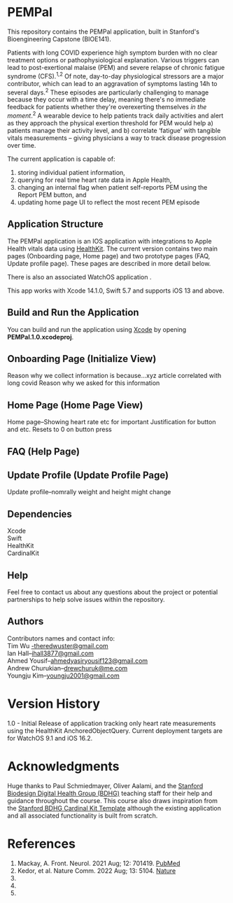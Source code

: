 # PEMPal
This repository contains the PEMPal application, built in Stanford's Bioengineering Capstone (BIOE141). 

Patients with long COVID experience high symptom burden with no clear treatment options or pathophysiological explanation. Various triggers can lead to post-exertional malaise (PEM) and severe relapse of chronic fatigue syndrome (CFS).<sup>1,2</sup> Of note, day-to-day physiological stressors are a major contributor, which can lead to an aggravation of symptoms lasting 14h to several days.<sup>2</sup> These episodes are particularly challenging to manage because they occur with a time delay, meaning there's no immediate feedback for patients whether they're overexerting themselves *in the moment*.<sup>2</sup> A wearable device to help patients track daily activities and alert as they approach the physical exertion threshold for PEM would help a) patients manage their activity level, and b) correlate ‘fatigue’ with tangible vitals measurements – giving physicians a way to track disease progression over time.

The current application is capable of:
1. storing individual patient information, 
2. querying for real time heart rate data in Apple Health,
3. changing an internal flag when patient self-reports PEM using the Report PEM button, and
4. updating home page UI to reflect the most recent PEM episode

## Application Structure
The PEMPal application is an IOS application with integrations to Apple Health vitals data using [HealthKit](https://developer.apple.com/documentation/healthkit). The current version contains two main pages (Onboarding page, Home page) and two prototype pages (FAQ, Update profile page). These pages are described in more detail below.

There is also an associated WatchOS application .

This app works with Xcode 14.1.0, Swift 5.7 and supports iOS 13 and above.

## Build and Run the Application
You can build and run the application using [Xcode](https://developer.apple.com/xcode/) by opening **PEMPal.1.0.xcodeproj**.

## Onboarding Page (Initialize View)

Reason why we collect information is because…xyz article correlated with long covid 
Reason why we asked for this information 


## Home Page (Home Page View)

Home page–Showing heart rate etc for important
Justification for button and etc. 
Resets to 0 on button press

## FAQ (Help Page)


## Update Profile (Update Profile Page)
Update profile–nomrally weight and height might change 


## Dependencies
Xcode  
Swift   
HealthKit  
CardinalKit

## Help
Feel free to contact us about any questions about the project or potential partnerships to help solve issues within the repository.

## Authors
Contributors names and contact info:  
Tim Wu -theredwuster@gmail.com   
Ian Hall–ihall3877@gmail.com  
Ahmed Yousif–ahmedyasiryousif123@gmail.com  
Andrew Churukian–drewchuruk@me.com  
Youngju Kim–youngju2001@gmail.com  

# Version History
1.0 - Initial Release of application tracking only heart rate measurements using the HealthKit AnchoredObjectQuery. Current deployment targets are for WatchOS 9.1 and iOS 16.2.

# Acknowledgments
Huge thanks to Paul Schmiedmayer, Oliver Aalami, and the [Stanford Biodesign Digital Health Group (BDHG)](https://biodesign.stanford.edu/programs/stanford-courses/biodesign-for-digital-health.html) teaching staff for their help and guidance throughout the course. This course also draws inspiration from the [Stanford BDHG Cardinal Kit Template](https://github.com/StanfordBDHG/CardinalKitTemplateApplication/tree/main/TemplateApplication) although the existing application and all associated functionality is built from scratch.

# References
1. Mackay, A. Front. Neurol. 2021 Aug; 12: 701419. [PubMed](https://pubmed.ncbi.nlm.nih.gov/34408721/)
2. Kedor, et al. Nature Comm. 2022 Aug; 13: 5104. [Nature](https://www.nature.com/articles/s41467-022-32507-6)
3. 
4. 
5. 

